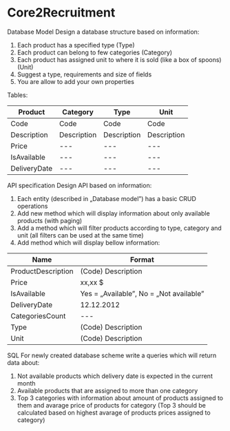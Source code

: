 # Core2Recruitment

Database Model
Design a database structure based on information:
1.	Each product has a specified type (Type)
2.	Each product can belong to few categories (Category)
3.	Each product has assigned unit to where it is sold (like a box of spoons)(Unit)
4.	Suggest a type, requirements and size of fields
5.	You are allow to add your own properties

Tables:

|Product|Category|Type|Unit|
|---|---|---|---|
|Code|Code|Code|Code|
|Description|Description|Description|Description|
|Price|---|---|---|
|IsAvailable|---|---|---|
|DeliveryDate|---|---|---|

API specification
Design API based on information: 
1.	Each entity (described in „Database model”) has a basic CRUD operations
2.	Add new method which will display information about only available products (with paging)
3.	Add a method which will filter products according to type, category and unit (all filters can be used at the same time)
4.	Add method which will display bellow information:

|Name|Format|
|---|---|
|ProductDescription|(Code) Description|
|Price|xx,xx $|
|IsAvailable|Yes = „Available”, No = „Not available”|
|DeliveryDate|12.12.2012|
|CategoriesCount|---|	
|Type|(Code) Description|
|Unit|(Code) Description|

SQL
For newly created database scheme write a queries which will return data about:
1.	Not available products which delivery date is expected in the current month
2.	Available products that are assigned to more than one category
3.	Top 3 categories with information about amount of products assigned to them and avarage price of products for category
(Top 3 should be calculated based on highest avarage of products prices assigned to category)

